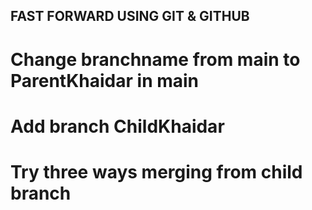## FAST FORWARD USING GIT & GITHUB

# Change branchname from main to ParentKhaidar in main

# Add branch ChildKhaidar

# Try three ways merging from child branch
